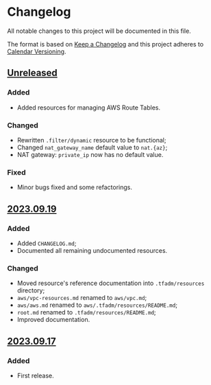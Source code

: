 # Changelog

All notable changes to this project will be documented in this file.

The format is based on [Keep a Changelog](http://keepachangelog.com/) and this project adheres to [Calendar Versioning](https://calver.org/).

## [Unreleased]

### Added

- Added resources for managing AWS Route Tables.

### Changed

- Rewritten `.filter/dynamic` resource to be functional;
- Changed `nat_gateway_name` default value to `nat.{az}`;
- NAT gateway: `private_ip` now has no default value.

### Fixed

- Minor bugs fixed and some refactorings.

## [2023.09.19]

### Added

- Added `CHANGELOG.md`;
- Documented all remaining undocumented resources.

### Changed

- Moved resource's reference documentation into `.tfadm/resources` directory;
- `aws/vpc-resources.md` renamed to `aws/vpc.md`;
- `aws/aws.md` renamed to `aws/.tfadm/resources/README.md`;
- `root.md` renamed to `.tfadm/resources/README.md`;
- Improved documentation.

## [2023.09.17]

### Added

- First release.

[unreleased]: https://github.com/nuncard/tfadm-resources/compare/2023.09.19...HEAD
[2023.09.19]: https://github.com/nuncard/tfadm-resources/compare/2023.09.17...2023.09.19
[2023.09.17]: https://github.com/nuncard/tfadm-resources/releases/tag/2023.09.17
